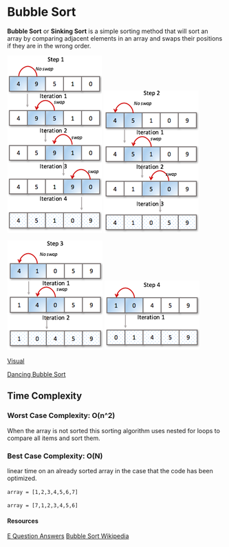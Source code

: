 # Bubble Sort

**Bubble Sort** or **Sinking Sort** is a simple sorting method that will sort an array by comparing adjacent elements in an array and swaps their positions if they are in the wrong order.

![Step 1](./images/bubble-sort-step1-iteration-stages.png)
![Step 2](./images/bubble-sort-step2-iteration-stages.png)

![Step 3](./images/bubble-sort-step3-iteration-stages.png)
![Step 4](./images/bubble-sort-step4-iteration-stages.png)

[Visual](https://visualgo.net/en/sorting)

[Dancing Bubble Sort](https://www.youtube.com/watchv=lyZQPjUT5B4)

## Time Complexity

### Worst Case Complexity: O(n^2)

When the array is not sorted this sorting algorithm uses nested for loops to compare all items and sort them.

### Best Case Complexity: O(N)

linear time on an already sorted array in the case that the code has been optimized.

`array = [1,2,3,4,5,6,7]`

`array = [7,1,2,3,4,5,6]`

#### Resources

[E Question Answers](equestionanswers.com/c/c-bubble-sort.php)
[Bubble Sort Wikipedia](https://en.wikipedia.org/wiki/Bubble_sort)
